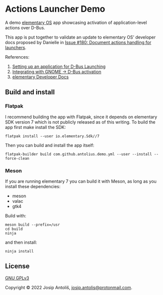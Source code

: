 # Actions Launcher Demo

A demo [elementary OS](https://elementary.io/) app showcasing activation of application-level actions over D-Bus.

This app is put together to validate an update to elementary OS' developer docs proposed by Danielle in [Issue #180: Document actions handling for launchers](https://github.com/elementary/docs/issues/180).

References:
1. [Setting up an application for D-Bus Launching](https://wiki.gnome.org/HowDoI/DBusApplicationLaunching)
1. [Integrating with GNOME → D-Bus activation](https://developer.gnome.org/documentation/guidelines/maintainer/integrating.html#d-bus-activation)
1. [elementary Developer Docs](https://docs.elementary.io/develop/)

## Build and install

### Flatpak

I recommend building the app with Flatpak, since it depends on elementary SDK version 7 which is not publicly released as of this writing. To build the app first make install the SDK:

```shell
flatpak install --user io.elementary.Sdk//7
```

Then you can build and install the app itself:

```shell
flatpak-builder build com.github.antolius.demo.yml --user --install --force-clean
```

### Meson

If you are running elementary 7 you can build it with Meson, as long as you install these dependencies:

* meson
* valac
* gtk4

Build with:

```shell
meson build --prefix=/usr
cd build
ninja
```

and then install:

```shell
ninja install
```

## License

[GNU GPLv3](LICENSE)

Copyright © 2022 Josip Antoliš, josip.antolis@protonmail.com.
